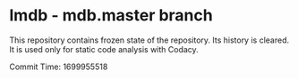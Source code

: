 # lmdb - mdb.master branch

This repository contains frozen state of the repository.
Its history is cleared. It is used only for static code
analysis with Codacy.

Commit Time: 1699955518
